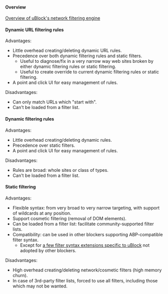 #### Overview

[Overview of uBlock's network filtering engine](https://github.com/gorhill/uBlock/wiki/Overview-of-uBlock's-network-filtering-engine)

#### Dynamic URL filtering rules

Advantages:
- Little overhead creating/deleting dynamic URL rules.
- Precedence over both dynamic filtering rules and static filters.
    - Useful to diagnose/fix in a very narrow way web sites broken by either dynamic filtering rules or static filtering.
    - Useful to create override to current dynamic filtering rules or static filtering.
- A point and click UI for easy management of rules.

Disadvantages:
- Can only match URLs which "start with".
- Can't be loaded from a filter list.

#### Dynamic filtering rules

Advantages:
- Little overhead creating/deleting dynamic rules.
- Precedence over static filters.
- A point and click UI for easy management of rules.

Disadvantages:
- Rules are broad: whole sites or class of types.
- Can't be loaded from a filter list.

#### Static filtering

Advantages:
- Flexible syntax: from very broad to very narrow targeting, with support of wildcards at any position.
- Support cosmetic filtering (removal of DOM elements).
- Can be loaded from a filter list: facilitate community-supported filter lists.
- Compatibility: can be used in other blockers supporting ABP-compatible filter syntax.
    - Except for [a few filter syntax extensions specific to uBlock](https://github.com/gorhill/uBlock/wiki/Static-filter-syntax#extended-syntax) not adopted by other blockers.

Disadvantages:
- High overhead creating/deleting network/cosmetic filters (high memory churn).
- In case of 3rd-party filter lists, forced to use all filters, including those which may not be wanted.
